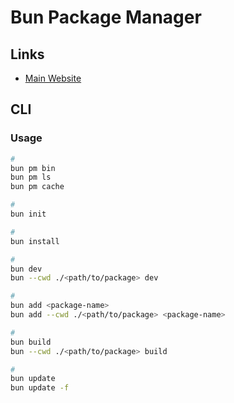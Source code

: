 # Bun Package Manager

<!--
https://dev.to/equiman/npm-vs-yarn-vs-pnpm-commands-cheatsheet-3el8
-->

## Links

- [Main Website](https://bun.sh/package-manager)

## CLI

### Usage

```sh
#
bun pm bin
bun pm ls
bun pm cache

#
bun init

#
bun install

#
bun dev
bun --cwd ./<path/to/package> dev

#
bun add <package-name>
bun add --cwd ./<path/to/package> <package-name>

#
bun build
bun --cwd ./<path/to/package> build

#
bun update
bun update -f
```

<!--
{
  "$schema": "https://json.schemastore.org/package.json",
  // ...
  "engines": {
    "node": ">=18"
  },
  "packageManager": "bun@1.0.21",
  "workspaces": [
    "apps/*",
    "packages/*",
    "tooling/*"
  ]
}
-->
